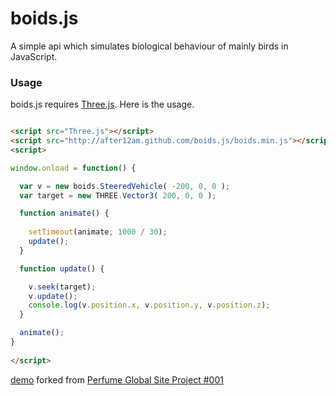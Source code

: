 # boids.js

A simple api which simulates biological behaviour of mainly birds in JavaScript.
  
  
### Usage ###

boids.js requires [Three.js](https://github.com/mrdoob/three.js/). Here is the usage.

```html

<script src="Three.js"></script>
<script src="http://after12am.github.com/boids.js/boids.min.js"></script>
<script>

window.onload = function() {

  var v = new boids.SteeredVehicle( -200, 0, 0 );
  var target = new THREE.Vector3( 200, 0, 0 );

  function animate() {
    
    setTimeout(animate, 1000 / 30);
    update();
  }

  function update() {

    v.seek(target);
    v.update();
    console.log(v.position.x, v.position.y, v.position.z);
  }

  animate();
}
  
</script>
```

[demo](http://after12am.github.com/boids.js/example/perfume-dev.html) forked from [Perfume Global Site Project #001](http://www.perfume-global.com)